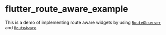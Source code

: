 # flutter_route_aware_example

This is a demo of implementing route aware widgets by using [`RouteObserver`](https://api.flutter.dev/flutter/widgets/RouteObserver-class.html) and [`RouteAware`](https://api.flutter.dev/flutter/widgets/RouteAware-class.html).

